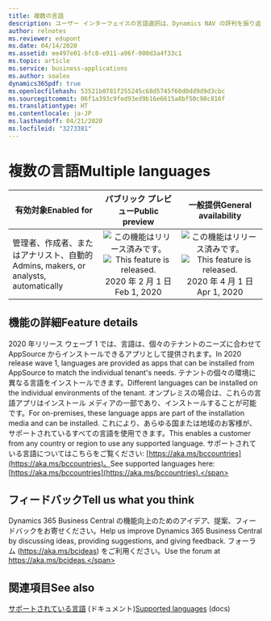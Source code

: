```yaml
---
title: 複数の言語
description: ユーザー インターフェイスの言語選択は、Dynamics NAV の評判を振り返っても、製品の重要な差別化要因であり続けてきました。 この機能は、Business Central online およびオンプレミスの最新のクライアントへ進歩しています。 顧客は、Microsoft が提供する言語と、パートナーが提供する特定の言語を、インストールして選択することができます。
author: relnotes
ms.reviewer: edupont
ms.date: 04/14/2020
ms.assetid: ee497e01-bfc8-e911-a96f-000d3a4f33c1
ms.topic: article
ms.service: business-applications
ms.author: soalex
dynamics365pdf: true
ms.openlocfilehash: 53521b0781f255245c68d5745f60d0dd9d9d3cbc
ms.sourcegitcommit: 06f1a393c9fed93ed9b16e6615a8bf50c98c816f
ms.translationtype: HT
ms.contentlocale: ja-JP
ms.lasthandoff: 04/21/2020
ms.locfileid: "3273381"
---
```

# <a name="multiple-languages"></a><span data-ttu-id="14b95-105">複数の言語</span><span class="sxs-lookup"><span data-stu-id="14b95-105">Multiple languages</span></span>


| <span data-ttu-id="14b95-106">有効対象</span><span class="sxs-lookup"><span data-stu-id="14b95-106">Enabled for</span></span>    |  <span data-ttu-id="14b95-107">パブリック プレビュー</span><span class="sxs-lookup"><span data-stu-id="14b95-107">Public preview</span></span> | <span data-ttu-id="14b95-108">一般提供</span><span class="sxs-lookup"><span data-stu-id="14b95-108">General availability</span></span> | 
| ---------- | :----------: |:----------: |
|<span data-ttu-id="14b95-109">管理者、作成者、またはアナリスト、自動的</span><span class="sxs-lookup"><span data-stu-id="14b95-109">Admins, makers, or analysts, automatically</span></span>|<span data-ttu-id="14b95-110">![この機能はリリース済みです。](/dynamics365-release-plan/media/green-checkmark.png "この機能はリリース済みです。")</span><span class="sxs-lookup"><span data-stu-id="14b95-110">![This feature is released.](/dynamics365-release-plan/media/green-checkmark.png "This feature is released.")</span></span> <span data-ttu-id="14b95-111">2020 年 2 月 1 日</span><span class="sxs-lookup"><span data-stu-id="14b95-111">Feb 1, 2020</span></span>| <span data-ttu-id="14b95-112">![この機能はリリース済みです。](/dynamics365-release-plan/media/green-checkmark.png "この機能はリリース済みです。")</span><span class="sxs-lookup"><span data-stu-id="14b95-112">![This feature is released.](/dynamics365-release-plan/media/green-checkmark.png "This feature is released.")</span></span> <span data-ttu-id="14b95-113">2020 年 4 月 1 日</span><span class="sxs-lookup"><span data-stu-id="14b95-113">Apr 1, 2020</span></span>|






## <a name="feature-details"></a><span data-ttu-id="14b95-114">機能の詳細</span><span class="sxs-lookup"><span data-stu-id="14b95-114">Feature details</span></span>
<!--feature detail start -->
<span data-ttu-id="14b95-115">2020 年リリース ウェーブ 1 では、言語は、個々のテナントのニーズに合わせて AppSource からインストールできるアプリとして提供されます。</span><span class="sxs-lookup"><span data-stu-id="14b95-115">In 2020 release wave 1, languages are provided as apps that can be installed from AppSource to match the individual tenant's needs.</span></span> <span data-ttu-id="14b95-116">テナントの個々の環境に異なる言語をインストールできます。</span><span class="sxs-lookup"><span data-stu-id="14b95-116">Different languages can be installed on the individual environments of the tenant.</span></span> <span data-ttu-id="14b95-117">オンプレミスの場合は、これらの言語アプリはインストール メディアの一部であり、インストールすることが可能です。</span><span class="sxs-lookup"><span data-stu-id="14b95-117">For on-premises, these language apps are part of the installation media and can be installed.</span></span> <span data-ttu-id="14b95-118">これにより、あらゆる国または地域のお客様が、サポートされているすべての言語を使用できます。</span><span class="sxs-lookup"><span data-stu-id="14b95-118">This enables a customer from any country or region to use any supported language.</span></span> <span data-ttu-id="14b95-119">サポートされている言語についてはこちらをご覧ください: [https://aka.ms/bccountries](https://aka.ms/bccountries)。</span><span class="sxs-lookup"><span data-stu-id="14b95-119">See supported languages here: [https://aka.ms/bccountries](https://aka.ms/bccountries).</span></span>
<!--feature detail end -->






## <a name="tell-us-what-you-think"></a><span data-ttu-id="14b95-120">フィードバック</span><span class="sxs-lookup"><span data-stu-id="14b95-120">Tell us what you think</span></span>
<span data-ttu-id="14b95-121">Dynamics 365 Business Central の機能向上のためのアイデア、提案、フィードバックをお寄せください。</span><span class="sxs-lookup"><span data-stu-id="14b95-121">Help us improve Dynamics 365 Business Central by discussing ideas, providing suggestions, and giving feedback.</span></span> <span data-ttu-id="14b95-122">フォーラム (https://aka.ms/bcideas) をご利用ください。</span><span class="sxs-lookup"><span data-stu-id="14b95-122">Use the forum at https://aka.ms/bcideas.</span></span>




## <a name="see-also"></a><span data-ttu-id="14b95-123">関連項目</span><span class="sxs-lookup"><span data-stu-id="14b95-123">See also</span></span>

<!--docs start-->
<span data-ttu-id="14b95-124">[サポートされている言語](https://aka.ms/bccountries) (ドキュメント)</span><span class="sxs-lookup"><span data-stu-id="14b95-124">[Supported languages](https://aka.ms/bccountries) (docs)</span></span>
<!--docs end-->
